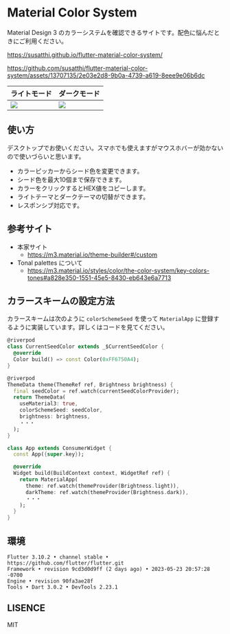 # Material Color System

Material Design 3 のカラーシステムを確認できるサイトです。配色に悩んだときにご利用ください。

https://susatthi.github.io/flutter-material-color-system/

https://github.com/susatthi/flutter-material-color-system/assets/13707135/2e03e2d8-9b0a-4739-a619-8eee9e06b6dc


ライトモード|ダークモード
--|--
![](https://github.com/susatthi/flutter-material-color-system/assets/13707135/dd144ec6-4e96-4a29-a8a3-9dad039a4602)|![](https://github.com/susatthi/flutter-material-color-system/assets/13707135/20d35f43-6104-4d85-a83a-1b695a7b9e2b)

## 使い方

デスクトップでお使いください。スマホでも使えますがマウスホバーが効かないので使いづらいと思います。

- カラーピッカーからシード色を変更できます。
- シード色を最大10個まで保存できます。
- カラーをクリックするとHEX値をコピーします。
- ライトテーマとダークテーマの切替ができます。
- レスポンシブ対応です。

## 参考サイト

- 本家サイト
  - https://m3.material.io/theme-builder#/custom
- Tonal palettes について
  - https://m3.material.io/styles/color/the-color-system/key-colors-tones#a828e350-1551-45e5-8430-eb643e6a7713

## カラースキームの設定方法

カラースキームは次のように `colorSchemeSeed` を使って `MaterialApp` に登録するように実装しています。詳しくはコードを見てください。

```dart
@riverpod
class CurrentSeedColor extends _$CurrentSeedColor {
  @override
  Color build() => const Color(0xFF6750A4);
}

@riverpod
ThemeData theme(ThemeRef ref, Brightness brightness) {
  final seedColor = ref.watch(currentSeedColorProvider);
  return ThemeData(
    useMaterial3: true,
    colorSchemeSeed: seedColor,
    brightness: brightness,
    ・・・
  );
}

class App extends ConsumerWidget {
  const App({super.key});

  @override
  Widget build(BuildContext context, WidgetRef ref) {
    return MaterialApp(
      theme: ref.watch(themeProvider(Brightness.light)),
      darkTheme: ref.watch(themeProvider(Brightness.dark)),
      ・・・
    );
  }
}

```

## 環境

```
Flutter 3.10.2 • channel stable • https://github.com/flutter/flutter.git
Framework • revision 9cd3d0d9ff (2 days ago) • 2023-05-23 20:57:28 -0700
Engine • revision 90fa3ae28f
Tools • Dart 3.0.2 • DevTools 2.23.1
```

## LISENCE

MIT